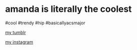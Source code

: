 
<html>
<body>
<h1>amanda is literally the coolest</h1>
<p>#cool #trendy #hip #basicallyacsmajor</p>
<p><a href="http://silentnightingale.tumblr.com">my tumblr</a></p>
<p><a href="https://www.instagram.com/chowmander__/">my instagram</a></p>
</body>
</html>
